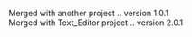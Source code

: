 Merged with another project .. version 1.0.1 </br>
Merged with Text_Editor project .. version 2.0.1
